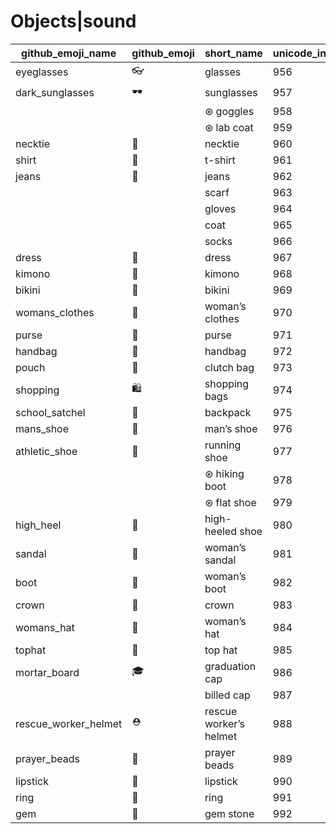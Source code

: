# Objects|sound

|github_emoji_name|github_emoji|short_name|unicode_index|
|---|---|---|---|
|eyeglasses|:eyeglasses:|glasses|956|
|dark_sunglasses|:dark_sunglasses:|sunglasses|957|
|||⊛ goggles|958|
|||⊛ lab coat|959|
|necktie|:necktie:|necktie|960|
|shirt|:shirt:|t-shirt|961|
|jeans|:jeans:|jeans|962|
|||scarf|963|
|||gloves|964|
|||coat|965|
|||socks|966|
|dress|:dress:|dress|967|
|kimono|:kimono:|kimono|968|
|bikini|:bikini:|bikini|969|
|womans_clothes|:womans_clothes:|woman’s clothes|970|
|purse|:purse:|purse|971|
|handbag|:handbag:|handbag|972|
|pouch|:pouch:|clutch bag|973|
|shopping|:shopping:|shopping bags|974|
|school_satchel|:school_satchel:|backpack|975|
|mans_shoe|:mans_shoe:|man’s shoe|976|
|athletic_shoe|:athletic_shoe:|running shoe|977|
|||⊛ hiking boot|978|
|||⊛ flat shoe|979|
|high_heel|:high_heel:|high-heeled shoe|980|
|sandal|:sandal:|woman’s sandal|981|
|boot|:boot:|woman’s boot|982|
|crown|:crown:|crown|983|
|womans_hat|:womans_hat:|woman’s hat|984|
|tophat|:tophat:|top hat|985|
|mortar_board|:mortar_board:|graduation cap|986|
|||billed cap|987|
|rescue_worker_helmet|:rescue_worker_helmet:|rescue worker’s helmet|988|
|prayer_beads|:prayer_beads:|prayer beads|989|
|lipstick|:lipstick:|lipstick|990|
|ring|:ring:|ring|991|
|gem|:gem:|gem stone|992|
